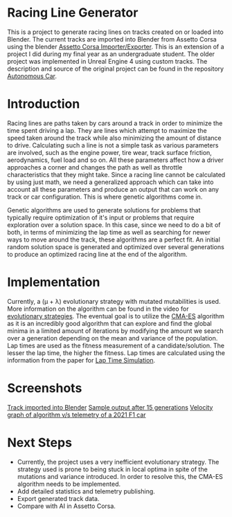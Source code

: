 # Racing Line Generator

This is a project to generate racing lines on tracks created on or loaded into Blender. The current tracks are imported into Blender from Assetto Corsa using the blender [Assetto Corsa Importer/Exporter](https://github.com/leBluem/io_import_accsv/). This is an extension of a project I did during my final year as an undergraduate student. The older project was implemented in Unreal Engine 4 using custom tracks. The description and source of the original project can be found in the repository [Autonomous Car](https://github.com/ShravanK55/AutonomousCar).


# Introduction

Racing lines are paths taken by cars around a track in order to minimize the time spent driving a lap. They are lines which attempt to maximize the speed taken around the track while also minimizing the amount of distance to drive. Calculating such a line is not a simple task as various parameters are involved, such as the engine power, tire wear, track surface friction, aerodynamics, fuel load and so on. All these parameters affect how a driver approaches a corner and changes the path as well as throttle characteristics that they might take. Since a racing line cannot be calculated by using just math, we need a generalized approach which can take into account all these parameters and produce an output that can work on any track or car configuration. This is where genetic algorithms come in.

Genetic algorithms are used to generate solutions for problems that typically require optimization of it's input or problems that require exploration over a solution space. In this case, since we need to do a bit of both, in terms of minimizing the lap time as well as searching for newer ways to move around the track, these algorithms are a perfect fit. An initial random solution space is generated and optimized over several generations to produce an optimized racing line at the end of the algorithm.

# Implementation

Currently, a (μ + λ) evolutionary strategy with mutated mutabilities is used. More information on the algorithm can be found in the video for [evolutionary strategies](https://www.youtube.com/watch?v=mxNFeYZFdps&t=1318s). The eventual goal is to utilize the [CMA-ES](https://github.com/leBluem/io_import_accsv/) algorithm as it is an incredibly good algorithm that can explore and find the global minima in a limited amount of iterations by modifying the amount we search over a generation depending on the mean and variance of the population.
Lap times are used as the fitness measurement of a candidate/solution. The lesser the lap time, the higher the fitness. Lap times are calculated using the information from the paper for [Lap Time Simulation](http://www.jameshakewill.com/Lap_Time_Simulation.pdf).

# Screenshots

[Track imported into Blender](https://i.imgur.com/osTFYnV.png)
[Sample output after 15 generations](https://i.imgur.com/yYR68Ho.png)
[Velocity graph of algorithm v/s telemetry of a 2021 F1 car](https://i.imgur.com/u7myOng.png)

# Next Steps

- Currently, the project uses a very inefficient evolutionary strategy. The strategy used is prone to being stuck in local optima in spite of the mutations and variance introduced. In order to resolve this, the CMA-ES algorithm needs to be implemented.
- Add detailed statistics and telemetry publishing.
- Export generated track data.
- Compare with AI in Assetto Corsa.
